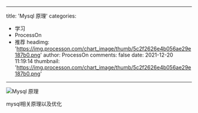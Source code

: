 
---
title: 'Mysql 原理'
categories: 
 - 学习
 - ProcessOn
 - 推荐
headimg: 'https://img.processon.com/chart_image/thumb/5c2f2626e4b056ae29e187b0.png'
author: ProcessOn
comments: false
date: 2021-12-20 11:19:14
thumbnail: 'https://img.processon.com/chart_image/thumb/5c2f2626e4b056ae29e187b0.png'
---

<div>   
<img class="thumb" alt="Mysql 原理" src="https://img.processon.com/chart_image/thumb/5c2f2626e4b056ae29e187b0.png" referrerpolicy="no-referrer">
<p>mysql相关原理以及优化</p>  
</div>
            